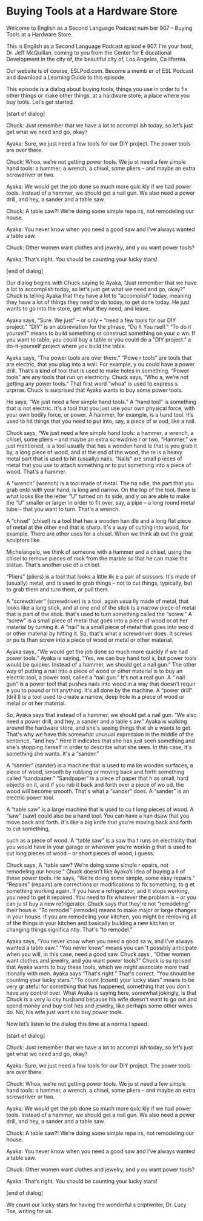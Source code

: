 # Buying Tools at a Hardware Store

Welcome to English as a Second Language Podcast num ber 907 – Buying Tools at a Hardware Store.

This is English as a Second Language Podcast episod e 907. I'm your host, Dr. Jeff McQuillan, coming to you from the Center for E ducational Development in the city of, the beautiful city of, Los Angeles, Ca lifornia.

Our website is of course, ESLPod.com. Become a memb er of ESL Podcast and download a Learning Guide to this episode.

This episode is a dialog about buying tools, things  you use in order to fix other things or make other things, at a hardware store, a  place where you buy tools. Let’s get started.

[start of dialog]

Chuck:  Just remember that we have a lot to accompl ish today, so let’s just get what we need and go, okay?

Ayaka:  Sure, we just need a few tools for our DIY project.  The power tools are over there.

Chuck:  Whoa, we’re not getting power tools.  We ju st need a few simple hand tools:  a hammer, a wrench, a chisel, some pliers –  and maybe an extra screwdriver or two.

Ayaka:  We would get the job done so much more quic kly if we had power tools. Instead of a hammer, we should get a nail gun.  We also need a power drill, and hey, a sander and a table saw.

Chuck:  A table saw?!  We’re doing some simple repa irs, not remodeling our house.

Ayaka:  You never know when you need a good saw and  I’ve always wanted a table saw.

Chuck:  Other women want clothes and jewelry, and y ou want power tools?

Ayaka:  That’s right.  You should be counting your lucky stars!

[end of dialog]

Our dialog begins with Chuck saying to Ayaka, “Just  remember that we have a lot to accomplish today, so let's just get what we need and go, okay?” Chuck is telling Ayaka that they have a lot to “accomplish” today, meaning they have a lot of things they need to do today, to get done today.  He just wants to go into the store, get what they need, and leave.

Ayaka says, “Sure. We just” – or only – “need a few  tools for our DIY project.” “DIY” is an abbreviation for the phrase, “Do It You rself.” “To do it yourself” means to build something or construct something on your o wn. If you want to table, you could buy a table or you could do a “DIY project.” a do-it-yourself project where you build the table.

Ayaka says, “The power tools are over there.” “Powe r tools” are tools that are electric, that you plug into a wall. For example, y ou could have a power drill. That’s a kind of tool that is used to make holes in  something. “Power tools” are any tools that run on electricity. Chuck says, “Who a, we’re not getting any power tools.” That first word “whoa” is used to express s urprise. Chuck is surprised that Ayaka wants to buy some power tools.

He says, “We just need a few simple hand tools.” A “hand tool” is something that is not electric. It's a tool that you just use your  own physical force, with your own bodily force, or power. A hammer, for example, is a  hand tool. It’s used to hit things that you need to put into, say, a piece of w ood, like a nail.

Chuck says, “We just need a few simple hand tools: a hammer, a wrench, a chisel, some pliers – and maybe an extra screwdrive r or two. “Hammer,” we just mentioned, is a tool usually that has a wooden hand le that is you grab it by, a long piece of wood, and at the end of the wood, the re is a heavy metal part that is used to hit (usually) nails. “Nails” are small p ieces of metal that you use to attach something or to put something into a piece of wood. That's a hammer.

A “wrench” (wrench) is a tool made of metal. The ha ndle, the part that you grab onto with your hand, is long and narrow. On the top  of the tool, there is what looks like the letter “U” turned on its side, and y ou are able to make the “U” smaller or larger in order to fit over, say, a pipe  – a long round metal tube – that you want to turn. That's a wrench.

A “chisel” (chisel) is a tool that has a wooden han dle and a long flat piece of metal at the other end that is sharp. It's a way of  cutting into wood, for example. There are other uses for a chisel. When we think ab out the great sculptors like

Michelangelo, we think of someone with a hammer and  a chisel, using the chisel to remove pieces of rock from the marble so that he  can make the statue. That's another use of a chisel.

“Pliers” (pliers) is a tool that looks a little lik e a pair of scissors. It's made of (usually) metal, and is used to grab things – not to cut things, typically, but to grab them and turn them, or pull them.

A “screwdriver” (screwdriver) is a tool, again usua lly made of metal, that looks like a long stick, and at one end of the stick is a  narrow piece of metal that is part of the stick. that's used to turn something called the “screw.” A “screw” is a small piece of metal that goes into a piece of wood or ot her material by turning  it. A “nail” is a small piece of metal that goes into woo d or other material by hitting  it. So, that's what a screwdriver does. It screws or pu ts than screw into a piece of wood or metal or other material.

Ayaka says, “We would get the job done so much more  quickly if we had power tools.” Ayaka is saying, “Yes, we can buy hand tool s, but power tools would be quicker. Instead of a hammer, we should get a nail gun.” The other way of putting a nail into a piece of wood or other material is to  buy an electric tool, a power tool, called a “nail gun.” It's not a real gun. A “ nail gun” is a power tool that pushes nails into wood in a way that doesn't requir e you to pound or hit anything. It's all done by the machine. A “power drill” (dril l) is a tool used to create a narrow, deep hole in a piece of wood or metal or ot her material.

So, Ayaka says that instead of a hammer, we should get a nail gun. “We also need a power drill, and hey, a sander and a table s aw.” Ayaka is walking around the hardware store, and she's seeing things that sh e wants to get. That's why we have this somewhat unusual expression in the middle  of the sentence, “and hey.” Here it indicates that she has just seen something and she's stopping herself in order to describe what she sees. In this case, it's  something she wants. It's a “sander.”

A “sander” (sander) is a machine that is used to ma ke wooden surfaces, a piece of wood, smooth by rubbing or moving back and forth  something called “sandpaper.” “Sandpaper” is a piece of paper that h as small, hard objects on it, and if you rub it back and forth over a piece of wo od, the wood will become smooth. That's what a “sander” does. A “sander” is an electric power tool.

A “table saw” is a large machine that is used to cu t long pieces of wood. A “saw” (saw) could also be a hand tool. You can have a han dsaw that you move back and forth. It's like a big knife that you’re moving  back and forth to cut something,

such as a piece of wood. A “table saw” is a saw tha t runs on electricity that you would have in your garage or wherever you’re workin g that is used to cut long pieces of wood – or short pieces of wood, I guess.

Chuck says, A “table saw? We’re doing some simple r epairs, not remodeling our house.” Chuck doesn't like Ayaka’s idea of buying a ll of these power tools. He says, “We’re doing some simple, some easy repairs.”  “Repairs” (repairs) are corrections or modifications to fix something, to g et something working again. If you have a refrigerator, and it stops working, you need to get it repaired. You need to fix whatever the problem is – or you can ju st buy a new refrigerator. Chuck says that they're not “remodeling” their hous e. “To remodel” (remodel) means to make major or large changes in your house.  If you are remodeling your kitchen, you might be removing all of the things in  your kitchen and basically building a new kitchen or changing things significa ntly. That's “to remodel.”

Ayaka says, “You never know when you need a good sa w, and I've always wanted a table saw.” “You never know” means you can 't possibly anticipate when you will, in this case, need a good saw. Chuck says , “Other women want clothes and jewelry, and you want power tools?” Chuck is su rprised that Ayaka wants to buy these tools, which we might associate more trad itionally with men. Ayaka says “That's right.” That's correct. “You should be  counting your lucky stars.” “To count (count) your lucky stars” means to be very gr ateful for something that has happened, something that you don't have any control  over. What Ayaka is saying here, somewhat jokingly, is that Chuck is a very lu cky husband because his wife doesn't want to go out and spend money and buy clot hes and jewelry, like perhaps some other wives do. No, his wife just want s to buy power tools.

Now let’s listen to the dialog this time at a norma l speed.

[start of dialog]

Chuck:  Just remember that we have a lot to accompl ish today, so let’s just get what we need and go, okay?

Ayaka:  Sure, we just need a few tools for our DIY project.  The power tools are over there.

Chuck:  Whoa, we’re not getting power tools.  We ju st need a few simple hand tools:  a hammer, a wrench, a chisel, some pliers –  and maybe an extra screwdriver or two.

Ayaka:  We would get the job done so much more quic kly if we had power tools. Instead of a hammer, we should get a nail gun.  We also need a power drill, and hey, a sander and a table saw.

Chuck:  A table saw?!  We’re doing some simple repa irs, not remodeling our house.

Ayaka:  You never know when you need a good saw and  I’ve always wanted a table saw.

Chuck:  Other women want clothes and jewelry, and y ou want power tools?

Ayaka:  That’s right.  You should be counting your lucky stars!

[end of dialog]

We count our lucky stars for having the wonderful s criptwriter, Dr. Lucy Tse, writing for us.

